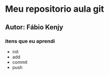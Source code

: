 # Meu repositorio aula git
## Autor: Fábio Kenjy

<h3> itens que eu aprendi </h3>

<ul>
    <li>init</li>
    <li>add</li>
    <li>commit</li>
    <li>push</li>    
<ul>

